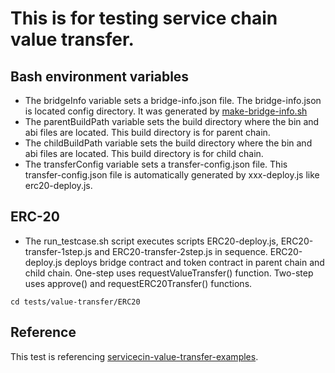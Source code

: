 # This is for testing service chain value transfer.

## Bash environment variables
- The bridgeInfo variable sets a bridge-info.json file. The bridge-info.json is located config directory. It was generated by [make-bridge-info.sh](../../servicechain-docker/bridge-info/make-bridge-info.sh) 
- The parentBuildPath variable sets the build directory where the bin and abi files are located. This build directory is for parent chain.
- The childBuildPath variable sets the build directory where the bin and abi files are located. This build directory is for child chain.
- The transferConfig variable sets a transfer-config.json file. This transfer-config.json file is automatically generated by xxx-deploy.js like erc20-deploy.js. 

## ERC-20
- The run_testcase.sh script executes scripts ERC20-deploy.js, ERC20-transfer-1step.js and ERC20-transfer-2step.js in sequence. ERC20-deploy.js deploys bridge contract and token contract in parent chain and child chain. One-step uses requestValueTransfer() function. Two-step uses approve() and requestERC20Transfer() functions.

```shell
cd tests/value-transfer/ERC20
```
 
## Reference
This test is referencing [servicecin-value-transfer-examples](https://github.com/klaytn/servicechain-value-transfer-examples).